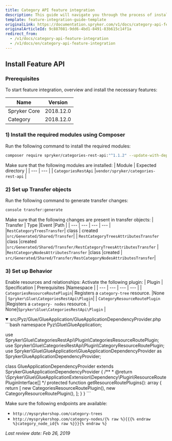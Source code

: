 ```yaml
---
title: Category API feature integration
description: This guide will navigate you through the process of installing and configuring the Category API feature in Spryker OS.
template: feature-integration-guide-template
originalLink: https://documentation.spryker.com/v1/docs/category-api-feature-integration
originalArticleId: 9c887081-9dd6-4bd1-8491-83b615c14f1a
redirect_from:
  - /v1/docs/category-api-feature-integration
  - /v1/docs/en/category-api-feature-integration
---
```


## Install Feature API

### Prerequisites

To start feature integration, overview and install the necessary features:

| Name | Version |
| --- | --- |
| Spryker Core | 2018.12.0 |
| Category | 2018.12.0 |

### 1) Install the required modules using Composer

Run the following command to install the required modules:

```bash
composer require spryker/categories-rest-api:"^1.1.2" --update-with-dependencies 
```
Make sure that the following modules are installed:
| Module | Expected directory |
| --- | --- |
| `CategoriesRestApi` |`vendor/spryker/categories-rest-api` |

### 2) Set up Transfer objects
Run the following command to generate transfer changes:
```bash
console transfer:generate 
```
 Make sure that the following changes are present in transfer objects: 
 | Transfer | Type  |Event  |Path |
 | --- | --- | --- | --- |
|`RestCategoryTreesTransfer`| class | created |`src/Generated/Shared/Transfer`|
| `RestCategoryTreesAttributesTransfer` |class |created |`src/Generated/Shared/Transfer/RestCategoryTreesAttributesTransfer` |
|`RestCategoryNodesAttributesTransfer`  |class  |created  | `src/Generated/Shared/Transfer/RestCategoryNodesAttributesTransfer`|

### 3) Set up Behavior
  Enable resources and relationships:
   Activate the following plugin:
| Plugin | Specification  | Prerequisites |Namespace |
 | --- | --- | --- | --- |
| `CategoriesResourceRoutePlugin`| Registers a `category-tree` resource. |None  | `Spryker\Glue\CategoriesRestApi\Plugin`|
| `CategoryResourceRoutePlugin`	 |Registers a `category- nodes` resource. | None|`Spryker\Glue\CategoriesRestApi\Plugin` |
<details open>
<summary markdown='span'> src/Pyz/Glue/GlueApplication/GlueApplicationDependencyProvider.php</summary>
```bash 
 namespace Pyz\Glue\GlueApplication;
 
use Spryker\Glue\CategoriesRestApi\Plugin\CategoriesResourceRoutePlugin;
use Spryker\Glue\CategoriesRestApi\Plugin\CategoryResourceRoutePlugin;
use Spryker\Glue\GlueApplication\GlueApplicationDependencyProvider as SprykerGlueApplicationDependencyProvider;
 
class GlueApplicationDependencyProvider extends SprykerGlueApplicationDependencyProvider
{
    /**
     * @return \Spryker\Glue\GlueApplicationExtension\Dependency\Plugin\ResourceRoutePluginInterface[]
     */
    protected function getResourceRoutePlugins(): array
    {
        return [
            new CategoriesResourceRoutePlugin(),
            new CategoryResourceRoutePlugin(),
        ];
    }
}
    ```
    </details>
    
 Make sure the following endpoints are available:
*  `http://mysprykershop.com/category-trees`
* `http://mysprykershop.com/category-nodes/{% raw %}{{{% endraw %}category_node_id{% raw %}}}{% endraw %}`

_Last review date: Feb 26, 2019_  <!-- by   Tihran Voitov and Dmitry Beirak-->


